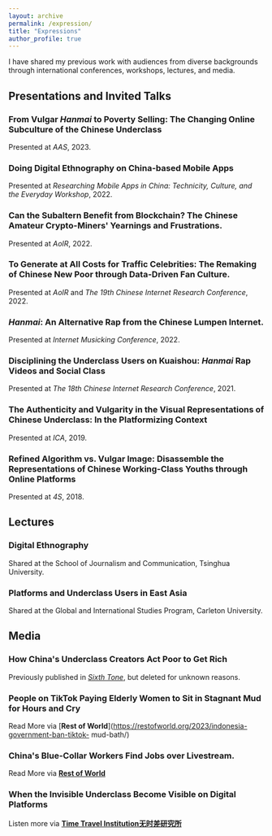 ```yaml
---
layout: archive
permalink: /expression/
title: "Expressions"
author_profile: true
---
```


I have shared my previous work with audiences from diverse backgrounds through international conferences, workshops, lectures, and media.

## Presentations and Invited Talks

### From Vulgar *Hanmai* to Poverty Selling: The Changing Online Subculture of the Chinese Underclass

Presented at *AAS*, 2023.

### Doing Digital Ethnography on China-based Mobile Apps

Presented at *Researching Mobile Apps in China: Technicity, Culture, and the Everyday Workshop*, 2022.

### Can the Subaltern Benefit from Blockchain? The Chinese Amateur Crypto-Miners' Yearnings and Frustrations.

Presented at *AoIR*, 2022.

### To Generate at All Costs for Traffic Celebrities: The Remaking of Chinese New Poor through Data-Driven Fan Culture.

Presented at *AoIR* and *The 19th Chinese Internet Research Conference*, 2022.

### *Hanmai*: An Alternative Rap from the Chinese Lumpen Internet.

Presented at *Internet Musicking Conference*, 2022.

### Disciplining the Underclass Users on Kuaishou: *Hanmai* Rap Videos and Social Class

Presented at *The 18th Chinese Internet Research Conference*, 2021.

### The Authenticity and Vulgarity in the Visual Representations of Chinese Underclass: In the Platformizing Context

Presented at *ICA*, 2019.

### Refined Algorithm vs. Vulgar Image: Disassemble the Representations of Chinese Working-Class Youths through Online Platforms

Presented at *4S*, 2018.

## Lectures

### Digital Ethnography

Shared at the School of Journalism and Communication, Tsinghua University.

### Platforms and Underclass Users in East Asia

Shared at the Global and International Studies Program, Carleton University.

## Media

### How China's Underclass Creators Act Poor to Get Rich

Previously published in [*Sixth Tone*](https://www.sixthtone.com/404), but deleted for unknown reasons.

### People on TikTok Paying Elderly Women to Sit in Stagnant Mud for Hours and Cry

Read More via [**Rest of World**](https://restofworld.org/2023/indonesia-government-ban-tiktok- mud-bath/)

### China's Blue-Collar Workers Find Jobs over Livestream.

Read More via [**Rest of World**](https://restofworld.org/2022/china-jobs-on-livestreams/)

### When the Invisible Underclass Become Visible on Digital Platforms

Listen more via [**Time Travel Institution无时差研究所**](https://www.xiaoyuzhoufm.com/episode/62efeb3503da6b049bdbd859)
